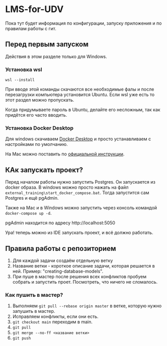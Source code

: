 # LMS-for-UDV
Пока тут будет информация по конфигурации, запуску приложения и по правилам работы с гит.

## Перед первым запуском
Действия в этом разделе только для Windows.
### Установка wsl
`wsl --install`

При вводе этой команды скачаются все необходимые фалы и после перезагрузки компьютера установится Ubuntu. Если wsl уже есть то этот раздел можно пропускать.

Когда придумываете пароль в Ubuntu, делайте его несложным, так как придётся его часто вводить.

### Установка Docker Desktop
Для windows скачиваем [Docker Desktop](https://desktop.docker.com/win/main/amd64/Docker%20Desktop%20Installer.exe) и просто устанавливаем с настройками по умолчанию.

На Mac можно поставить по [официальной инструкции](https://docs.docker.com/desktop/install/mac-install/).

## КАк запускать проект?
Перед началом работы нужно запустить Postgres. Он запускается из docker образа.
В windows можно просто нажать на файл `external_training\start_docker_compose.bat`. Тогда запустится сам Postgres и ещё pgAdmin. 

Также на Mac и в Windows можно запустить через консоль командой `docker-compose up -d`.

pgAdmin находится по адресу http://localhost:5050

Ура! теперь можно из IDE запускать проект, и всё должно работать.

## Правила работы с репозиторием
1. Для каждой задачи создаём отдельную ветку
2. Название ветки - короткое описание задачи, которая решается в ней. Пример: "creating-database-models".
3. При  пуше в мастер после решения всех конфликтов пробуем собрать и запустить проет. Посмотреть, что ничего не сломалось.

### Как пушить в мастер?
1. Выполняем `git pull --rebase origin master` в ветке, которую нужно запушить в мастер.
2. Исправляем конфликты, если они есть.
3. `git checkout main` переходим в main.
4. `git pull`
5. `git merge --no-ff <название ветки>`
6. `git push`